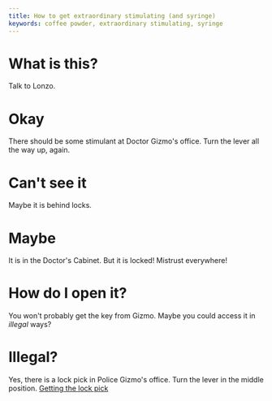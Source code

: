 ```yaml
---
title: How to get extraordinary stimulating (and syringe)
keywords: coffee powder, extraordinary stimulating, syringe
---
```

# What is this?
Talk to Lonzo.

# Okay
There should be some stimulant at Doctor Gizmo's office. Turn the lever all the way up, again.

# Can't see it
Maybe it is behind locks.

# Maybe
It is in the Doctor's Cabinet. But it is locked! Mistrust everywhere!

# How do I open it?
You won't probably get the key from Gizmo. Maybe you could access it in _illegal_ ways?

# Illegal?
Yes, there is a lock pick in Police Gizmo's office. Turn the lever in the middle position.
[Getting the lock pick][lockpick]

<!-- INTERNAL LINKS -->
[lockpick]: /04-village/stimulating/lockpick.md
